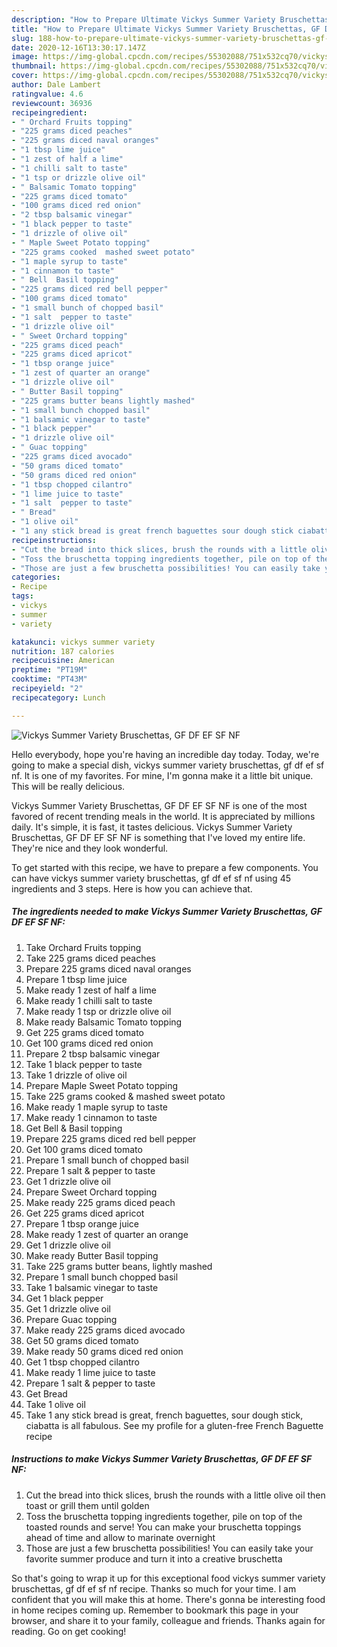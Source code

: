 ```yaml
---
description: "How to Prepare Ultimate Vickys Summer Variety Bruschettas, GF DF EF SF NF"
title: "How to Prepare Ultimate Vickys Summer Variety Bruschettas, GF DF EF SF NF"
slug: 188-how-to-prepare-ultimate-vickys-summer-variety-bruschettas-gf-df-ef-sf-nf
date: 2020-12-16T13:30:17.147Z
image: https://img-global.cpcdn.com/recipes/55302088/751x532cq70/vickys-summer-variety-bruschettas-gf-df-ef-sf-nf-recipe-main-photo.jpg
thumbnail: https://img-global.cpcdn.com/recipes/55302088/751x532cq70/vickys-summer-variety-bruschettas-gf-df-ef-sf-nf-recipe-main-photo.jpg
cover: https://img-global.cpcdn.com/recipes/55302088/751x532cq70/vickys-summer-variety-bruschettas-gf-df-ef-sf-nf-recipe-main-photo.jpg
author: Dale Lambert
ratingvalue: 4.6
reviewcount: 36936
recipeingredient:
- " Orchard Fruits topping"
- "225 grams diced peaches"
- "225 grams diced naval oranges"
- "1 tbsp lime juice"
- "1 zest of half a lime"
- "1 chilli salt to taste"
- "1 tsp or drizzle olive oil"
- " Balsamic Tomato topping"
- "225 grams diced tomato"
- "100 grams diced red onion"
- "2 tbsp balsamic vinegar"
- "1 black pepper to taste"
- "1 drizzle of olive oil"
- " Maple Sweet Potato topping"
- "225 grams cooked  mashed sweet potato"
- "1 maple syrup to taste"
- "1 cinnamon to taste"
- " Bell  Basil topping"
- "225 grams diced red bell pepper"
- "100 grams diced tomato"
- "1 small bunch of chopped basil"
- "1 salt  pepper to taste"
- "1 drizzle olive oil"
- " Sweet Orchard topping"
- "225 grams diced peach"
- "225 grams diced apricot"
- "1 tbsp orange juice"
- "1 zest of quarter an orange"
- "1 drizzle olive oil"
- " Butter Basil topping"
- "225 grams butter beans lightly mashed"
- "1 small bunch chopped basil"
- "1 balsamic vinegar to taste"
- "1 black pepper"
- "1 drizzle olive oil"
- " Guac topping"
- "225 grams diced avocado"
- "50 grams diced tomato"
- "50 grams diced red onion"
- "1 tbsp chopped cilantro"
- "1 lime juice to taste"
- "1 salt  pepper to taste"
- " Bread"
- "1 olive oil"
- "1 any stick bread is great french baguettes sour dough stick ciabatta is all fabulous See my profile for a glutenfree French Baguette recipe"
recipeinstructions:
- "Cut the bread into thick slices, brush the rounds with a little olive oil then toast or grill them until golden"
- "Toss the bruschetta topping ingredients together, pile on top of the toasted rounds and serve! You can make your bruschetta toppings ahead of time and allow to marinate overnight"
- "Those are just a few bruschetta possibilities! You can easily take your favorite summer produce and turn it into a creative bruschetta"
categories:
- Recipe
tags:
- vickys
- summer
- variety

katakunci: vickys summer variety 
nutrition: 187 calories
recipecuisine: American
preptime: "PT19M"
cooktime: "PT43M"
recipeyield: "2"
recipecategory: Lunch

---
```



![Vickys Summer Variety Bruschettas, GF DF EF SF NF](https://img-global.cpcdn.com/recipes/55302088/751x532cq70/vickys-summer-variety-bruschettas-gf-df-ef-sf-nf-recipe-main-photo.jpg)

Hello everybody, hope you're having an incredible day today. Today, we're going to make a special dish, vickys summer variety bruschettas, gf df ef sf nf. It is one of my favorites. For mine, I'm gonna make it a little bit unique. This will be really delicious.



Vickys Summer Variety Bruschettas, GF DF EF SF NF is one of the most favored of recent trending meals in the world. It is appreciated by millions daily. It's simple, it is fast, it tastes delicious. Vickys Summer Variety Bruschettas, GF DF EF SF NF is something that I've loved my entire life. They're nice and they look wonderful.


To get started with this recipe, we have to prepare a few components. You can have vickys summer variety bruschettas, gf df ef sf nf using 45 ingredients and 3 steps. Here is how you can achieve that.

<!--inarticleads1-->

##### The ingredients needed to make Vickys Summer Variety Bruschettas, GF DF EF SF NF:

1. Take  Orchard Fruits topping
1. Take 225 grams diced peaches
1. Prepare 225 grams diced naval oranges
1. Prepare 1 tbsp lime juice
1. Make ready 1 zest of half a lime
1. Make ready 1 chilli salt to taste
1. Make ready 1 tsp or drizzle olive oil
1. Make ready  Balsamic Tomato topping
1. Get 225 grams diced tomato
1. Get 100 grams diced red onion
1. Prepare 2 tbsp balsamic vinegar
1. Take 1 black pepper to taste
1. Take 1 drizzle of olive oil
1. Prepare  Maple Sweet Potato topping
1. Take 225 grams cooked &amp; mashed sweet potato
1. Make ready 1 maple syrup to taste
1. Make ready 1 cinnamon to taste
1. Get  Bell &amp; Basil topping
1. Prepare 225 grams diced red bell pepper
1. Get 100 grams diced tomato
1. Prepare 1 small bunch of chopped basil
1. Prepare 1 salt &amp; pepper to taste
1. Get 1 drizzle olive oil
1. Prepare  Sweet Orchard topping
1. Make ready 225 grams diced peach
1. Get 225 grams diced apricot
1. Prepare 1 tbsp orange juice
1. Make ready 1 zest of quarter an orange
1. Get 1 drizzle olive oil
1. Make ready  Butter Basil topping
1. Take 225 grams butter beans, lightly mashed
1. Prepare 1 small bunch chopped basil
1. Take 1 balsamic vinegar to taste
1. Get 1 black pepper
1. Get 1 drizzle olive oil
1. Prepare  Guac topping
1. Make ready 225 grams diced avocado
1. Get 50 grams diced tomato
1. Make ready 50 grams diced red onion
1. Get 1 tbsp chopped cilantro
1. Make ready 1 lime juice to taste
1. Prepare 1 salt &amp; pepper to taste
1. Get  Bread
1. Take 1 olive oil
1. Take 1 any stick bread is great, french baguettes, sour dough stick, ciabatta is all fabulous. See my profile for a gluten-free French Baguette recipe




<!--inarticleads2-->

##### Instructions to make Vickys Summer Variety Bruschettas, GF DF EF SF NF:

1. Cut the bread into thick slices, brush the rounds with a little olive oil then toast or grill them until golden
1. Toss the bruschetta topping ingredients together, pile on top of the toasted rounds and serve! You can make your bruschetta toppings ahead of time and allow to marinate overnight
1. Those are just a few bruschetta possibilities! You can easily take your favorite summer produce and turn it into a creative bruschetta




So that's going to wrap it up for this exceptional food vickys summer variety bruschettas, gf df ef sf nf recipe. Thanks so much for your time. I am confident that you will make this at home. There's gonna be interesting food in home recipes coming up. Remember to bookmark this page in your browser, and share it to your family, colleague and friends. Thanks again for reading. Go on get cooking!
